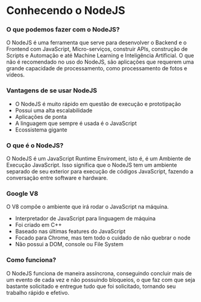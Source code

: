 # Conhecendo o NodeJS

### O que podemos fazer com o NodeJS?

O NodeJS é uma ferramenta que serve para desenvolver o Backend e o Frontend com JavaScript, Micro-serviços, construir APIs,
construção de Scripts e Automação e até Machine Learning e Inteligência Artificial. O que não é recomendado no uso do NodeJS,
são aplicações que requerem uma grande capacidade de processamento, como processamento de fotos e vídeos.

### Vantagens de se usar NodeJS

<ul>
  <li>O NodeJS é muito rápido em questão de execução e prototipação</li>
  <li>Possui uma alta escalabilidade</li>
  <li>Aplicações de ponta</li>
  <li>A linguagem que sempre é usada é o JavaScript</li>
  <li>Ecossistema gigante</li>
</ul>

### O que é o NodeJS?

O NodeJS é um JavaScript Runtime Enviroment, isto é, é um Ambiente de Execução JavaScript. Isso significa que o NodeJS tem um
ambiente separado de seu exterior para execução de códigos JavaScript, fazendo a conversação entre software e hardware.

### Google V8

O V8 compõe o ambiente que irá rodar o JavaScript na máquina.

<ul>
  <li>Interpretador de JavaScript para linguagem de máquina</li>
  <li>Foi criado em C++</li>
  <li>Baseado nas últimas features do JavaScript</li>
  <li>Focado para Chrome, mas tem todo o cuidado de não quebrar o node</li>
  <li>Não possui a DOM, console ou File System</li>
</ul>

### Como funciona?

O NodeJS funciona de maneira assíncrona, conseguindo concluir mais de um evento de cada vez e não possuindo bloqueios,
o que faz com que seja bastante solicitado e entregue tudo que foi solicitado, tornando seu trabalho rápido e efetivo.










